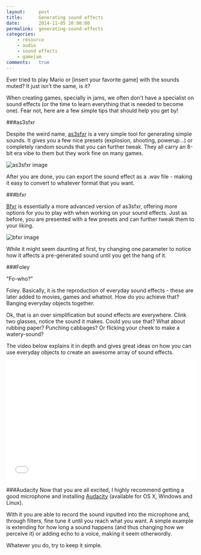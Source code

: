 ```yaml
---
layout:     post
title:      Generating sound effects
date:       2014-11-05 20:00:00
permalink:  generating-sound-effects
categories: 
    - resource
    - audio
    - sound effects
    - gamejam
comments:   true
---
```


Ever tried to play Mario or [insert your favorite game] with the sounds muted? It just isn't the same, is it?

When creating games, specially in jams, we often don't have a specialist on sound effects (or the time to learn everything that is needed to become one). Fear not, here are a few simple tips that should help you get by!

###as3sfxr

Despite the weird name, <a href="http://www.superflashbros.net/as3sfxr/" target="_blank">as3sfxr</a> is a very simple tool for generating simple sounds. It gives you a few nice presets (explosion, shooting, powerup...) or completely random sounds that you can further tweak.
They all carry an 8-bit era vibe to them but they work fine on many games.

![as3sfxr image]({{site.baseurl}}/assets/audio/as3sfxr.png)

After you are done, you can export the sound effect as a .wav file - making it easy to convert to whatever format that you want.

###bfxr

<a href="http://www.bfxr.net/" target="_blank">Bfxr</a> is essentially a more advanced version of as3sfxr, offering more options for you to play with when working on your sound effects. Just as before, you are presented with a few presets and can further tweak them to your liking.

![bfxr image]({{site.baseurl}}/assets/audio/bfxr.png)

While it might seem daunting at first, try changing one parameter to notice how it affects a pre-generated sound until you get the hang of it.

###Foley

"Fo-who?"

Foley. Basically, it is the reproduction of everyday sound effects - these are later added to movies, games and whatnot. How do you achieve that? Banging everyday objects together.

Ok, that is an over simplification but sound effects are everywhere. Clink two glasses, notice the sound it makes. Could you use that? What about rubbing paper? Punching cabbages? Or flicking your cheek to make a watery-sound?

The video below explains it in depth and gives great ideas on how you can use everyday objects to create an awesome array of sound effects.

<iframe width="100%" height="320" src="//www.youtube.com/embed/TSf8Er2gV_Q" frameborder="0" allowfullscreen></iframe>
<br>

###Audacity
Now that you are all excited, I highly recommend getting a good microphone and installing <a href="http://audacity.sourceforge.net/" target="_blank">Audacity</a> (available for OS X, Windows and Linux).

With it you are able to record the sound inputted into the microphone and, through filters, fine tune it until you reach what you want. A simple example is extending for how long a sound happens (and thus changing how we perceive it) or adding echo to a voice, making it seem otherwordly.

Whatever you do, try to keep it simple.
